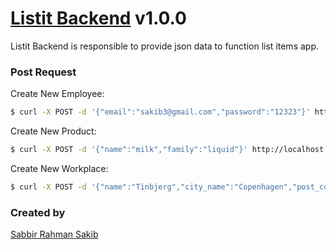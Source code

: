 # [Listit Backend](backend-listit.herokuapp.com) v1.0.0
Listit Backend is responsible to provide json data to function list items app.

### Post Request

Create New Employee:
```sh
$ curl -X POST -d '{"email":"sakib3@gmail.com","password":"12323"}' http://localhost:5000/api/v1/employees/ --header "Content-Type:application/json"
```
Create New Product:
```sh
$ curl -X POST -d '{"name":"milk","family":"liquid"}' http://localhost:5000/api/v1/products/ --header "Content-Type:application/json"
```
Create New Workplace:
```sh
$ curl -X POST -d '{"name":"Tinbjerg","city_name":"Copenhagen","post_code":"2700"}' http://localhost:5000/api/v1/workplaces/ --header "Content-Type:application/json"
```
### Created by
[Sabbir Rahman Sakib]()